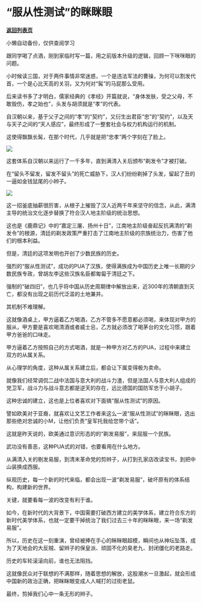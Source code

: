# “服从性测试”的眯眯眼

[**返回列表页**](/gzh/政事堂2019)

小懒自动备份，仅供查阅学习

跟同学喝了点酒，刚到家临时写一篇，用之前版本升级的逻辑，回顾一下咪咪眼的问题。  

  

小时候读三国，对于两件事情非常迷惑，一个是违法军法的曹操，为何可以割发代首，一个是心比天高的关羽，又为何对“髯”的马屁那么受用。

  

后来读书多了才明白，儒家经典的《孝经》开篇就说，“身体发肤，受之父母，不敢毁伤，孝之始也”，头发与胡须就是“孝”的代表。

  

自汉朝以来，基于父子之间的“孝”的“契约”，又衍生出君臣“忠”的“契约”，以及天与天子之间的“天人感应”，最终形成了一整套社会与权力机构运行的机制。

  

这使得飘飘长髯，在那个时代，几乎就是把“忠孝”两个字刻在了脸上。  

  

![](https://mmbiz.qpic.cn/mmbiz_jpg/rxhS23yu8cMI6YOcYKZdcU8ibKuibLlskY3vQcTRwHK8S0zJpx3ADTE4oksXwMSuKK1loeboPpUQ8CRhpvbNHBNw/640?wx_fmt=jpeg)

  

这套体系自汉朝以来运行了一千多年，直到满清入关后颁布“剃发令”才被打破。

  

在“留头不留发，留发不留头”的死亡威胁下，汉人们纷纷剃掉了头发，留起了丑的一逼如金钱鼠尾的小辫子。  

  

![](https://mmbiz.qpic.cn/mmbiz_jpg/rxhS23yu8cMI6YOcYKZdcU8ibKuibLlskY0ECAKZ2EjErB9M4prf09wsbOOM0udV7W2OebcRrnumAzA4VLZqumXw/640?wx_fmt=jpeg)

  

这一招釜底抽薪很厉害，从根子上摧毁了汉人近两千年来坚守的信念，从此，满清主导的统治文化逐步替换了符合汉人地主阶级的统治思想。

  

这也是《鹿鼎记》中的“嘉定三屠、扬州十日”，江南地主阶级奋起反抗满清的“剃发令”的根源，清廷的剃发政策严重打击了江南地主阶级的宗族统治力，伤害了他们的根本利益。

  

但是，清廷的这项发明也开创了少数民族的历史。  

  

强烈的“服从性测试”，成功的PUA了汉族，使得满族成为中国历史上唯一长期的少数民族专政，曾胡左李这些汉族名臣都匍匐于清廷之下。

  

强制的“破四旧”，也几乎将中国从历史周期律中解放出来，近300年的清朝直到灭亡，都没有出现之前历代泛滥的土地兼并。

  

其机制不难理解。  

  

这就像酒桌上，甲方逼着乙方喝酒，乙方不管多不愿意都必须喝，来体现对甲方的服从，甲方要是喜欢喝清酒或者威士忌，乙方就必须改了喝茅台的文化习惯，跟着甲方爸爸的口味走。  

  

甲方逼着乙方按照自己的方式喝酒，就是一种甲方对乙方的PUA，过程中来建立双方的从属关系。

  

从心理学的角度，这种从属关系建立后，都会让下属变得极为卖命。  

  

就像我们经常调侃二战中法国与意大利的战斗力渣，但是法国人与意大利人组成的党卫军，战斗力与战斗意志都是逆天的存在，远比德国的国防军忠于小胡子。

  

这种忠诚的建立，这也是上位者喜欢对下面搞“服从性测试”的原因。  

  

譬如欧美对于亚裔，就喜欢让文艺工作者来这么一波“服从性测试”的眯眯眼，选出那些绝对忠诚的小M，让他们负责“皇军托我给您带个话”。

  

这就是昨天说的，欧美通过意识形态的的“剃发易服”，来屈服一个民族。  

  

武功没有善恶，这种PUA式的对错，也要看用在什么地方。  

  

从满清入关的剔发易服，到清末革命党的剪辫子，从打到孔家店改读宝书，到把中山装换成西服。

  

纵观历史，每一个新的时代来临，都会出现一波“剃发易服”，破坏原有的体系结构，构建新的世界。

  

关键，就要看每一波的改变有利于谁。

  

如今，在新时代的大背景下，中国需要打破西方建立的美学体系，建立符合东方的新时代美学体系，也就一定要干掉统治了我们过去三十年的眯眯眼，来一场“剃发易服”。  

  

所以，历史在这一刻重演，曾经被捧在手心的眯眯眼超模，瞬间也从神坛坠落，成为了天地会的大反贼、留辫子的保皇派、顽固不化的臭老九、封闭僵化的老路走。

  

历史的车轮滚滚向前，谁也无法阻挡。

  

这就像民众对于联想的不满那样，随着思想的解放，这股潮水一旦激起，就会形成中国新的政治正确，把眯眯眼变成人人喊打的过街老鼠。

  

最终，剪掉我们心中一条无形的辫子。  

  

